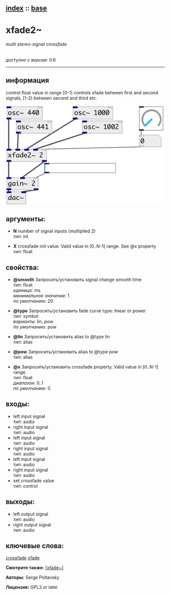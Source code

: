 [index](index.html) :: [base](category_base.html)
---

# xfade2~

###### multi stereo-signal crossfade

*доступно с версии:* 0.6

---


## информация
control float value in range [0-1) controls xfade between first and second signals, [1-2) between second and third etc.


[![example](../examples/img/xfade2~.jpg)](../examples/pd/xfade2~.pd)



## аргументы:

* **N**
number of signal inputs (multiplied 2)<br>
_тип:_ int<br>

* **X**
crossfade init value. Valid value in [0..N-1] range. See @x property<br>
_тип:_ float<br>





## свойства:

* **@smooth** 
Запросить/установить signal change smooth time<br>
_тип:_ float<br>
_единица:_ ms<br>
_минимальное значение:_ 1<br>
_по умолчанию:_ 20<br>

* **@type** 
Запросить/установить fade curve type: linear or power<br>
_тип:_ symbol<br>
_варианты:_ lin, pow<br>
_по умолчанию:_ pow<br>

* **@lin** 
Запросить/установить alias to @type lin<br>
_тип:_ alias<br>

* **@pow** 
Запросить/установить alias to @type pow<br>
_тип:_ alias<br>

* **@x** 
Запросить/установить crossfade property. Valid value in [0..N-1] range.<br>
_тип:_ float<br>
_диапазон:_ 0..1<br>
_по умолчанию:_ 0<br>



## входы:

* left input signal<br>
_тип:_ audio
* right input signal<br>
_тип:_ audio
* left input signal<br>
_тип:_ audio
* right input signal<br>
_тип:_ audio
* left input signal<br>
_тип:_ audio
* right input signal<br>
_тип:_ audio
* set crossfade value<br>
_тип:_ control



## выходы:

* left output signal<br>
_тип:_ audio
* right output signal<br>
_тип:_ audio



## ключевые слова:

[crossfade](keywords/crossfade.html)
[xfade](keywords/xfade.html)



**Смотрите также:**
[\[xfade~\]](xfade~.html)




**Авторы:** Serge Poltavsky




**Лицензия:** GPL3 or later





